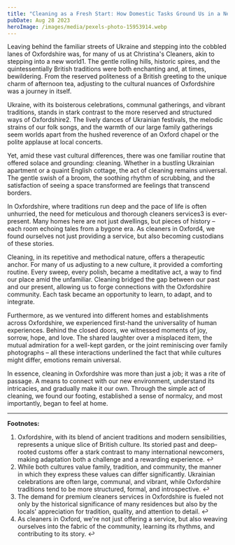 ```yaml
---
title: "Cleaning as a Fresh Start: How Domestic Tasks Ground Us in a New Country"
pubDate: Aug 28 2023
heroImage: /images/media/pexels-photo-15953914.webp
---
```

Leaving behind the familiar streets of Ukraine and stepping into the cobbled lanes of Oxfordshire was, for many of us at Christina's Cleaners, akin to stepping into a new world1. The gentle rolling hills, historic spires, and the quintessentially British traditions were both enchanting and, at times, bewildering. From the reserved politeness of a British greeting to the unique charm of afternoon tea, adjusting to the cultural nuances of Oxfordshire was a journey in itself.

Ukraine, with its boisterous celebrations, communal gatherings, and vibrant traditions, stands in stark contrast to the more reserved and structured ways of Oxfordshire2. The lively dances of Ukrainian festivals, the melodic strains of our folk songs, and the warmth of our large family gatherings seem worlds apart from the hushed reverence of an Oxford chapel or the polite applause at local concerts.

Yet, amid these vast cultural differences, there was one familiar routine that offered solace and grounding: cleaning. Whether in a bustling Ukrainian apartment or a quaint English cottage, the act of cleaning remains universal. The gentle swish of a broom, the soothing rhythm of scrubbing, and the satisfaction of seeing a space transformed are feelings that transcend borders.

In Oxfordshire, where traditions run deep and the pace of life is often unhurried, the need for meticulous and thorough cleaners services3 is ever-present. Many homes here are not just dwellings, but pieces of history – each room echoing tales from a bygone era. As cleaners in Oxford4, we found ourselves not just providing a service, but also becoming custodians of these stories.

Cleaning, in its repetitive and methodical nature, offers a therapeutic anchor. For many of us adjusting to a new culture, it provided a comforting routine. Every sweep, every polish, became a meditative act, a way to find our place amid the unfamiliar. Cleaning bridged the gap between our past and our present, allowing us to forge connections with the Oxfordshire community. Each task became an opportunity to learn, to adapt, and to integrate.

Furthermore, as we ventured into different homes and establishments across Oxfordshire, we experienced first-hand the universality of human experiences. Behind the closed doors, we witnessed moments of joy, sorrow, hope, and love. The shared laughter over a misplaced item, the mutual admiration for a well-kept garden, or the joint reminiscing over family photographs – all these interactions underlined the fact that while cultures might differ, emotions remain universal.

In essence, cleaning in Oxfordshire was more than just a job; it was a rite of passage. A means to connect with our new environment, understand its intricacies, and gradually make it our own. Through the simple act of cleaning, we found our footing, established a sense of normalcy, and most importantly, began to feel at home.

- - -

**Footnotes:**

1. Oxfordshire, with its blend of ancient traditions and modern sensibilities, represents a unique slice of British culture. Its storied past and deep-rooted customs offer a stark contrast to many international newcomers, making adaptation both a challenge and a rewarding experience. ↩
2. While both cultures value family, tradition, and community, the manner in which they express these values can differ significantly. Ukrainian celebrations are often large, communal, and vibrant, while Oxfordshire traditions tend to be more structured, formal, and introspective. ↩
3. The demand for premium cleaners services in Oxfordshire is fueled not only by the historical significance of many residences but also by the locals' appreciation for tradition, quality, and attention to detail. ↩
4. As cleaners in Oxford, we're not just offering a service, but also weaving ourselves into the fabric of the community, learning its rhythms, and contributing to its story. ↩